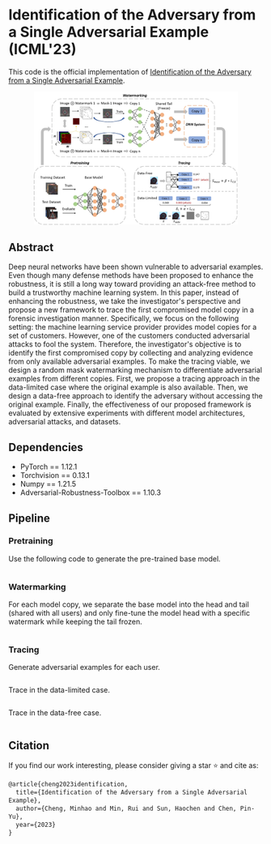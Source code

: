 # Identification of the Adversary from a Single Adversarial Example (ICML'23)
This code is the official implementation of [Identification of the Adversary from a Single Adversarial Example](https://openreview.net/forum?id=HBrQI0tX8F).
<div align=center><img src=pics/framework.png  width="80%" height="60%"></div>


## Abstract

Deep neural networks have been shown vulnerable to adversarial examples. Even though many defense methods have been proposed to enhance the robustness, it is still a long way toward providing an attack-free method to build a trustworthy machine learning system. In this paper, instead of enhancing the robustness, we take the investigator's perspective and propose a new framework to trace the first compromised model copy in a forensic investigation manner. Specifically, we focus on the following setting: the machine learning service provider provides model copies for a set of customers. However, one of the customers conducted adversarial attacks to fool the system. Therefore, the investigator's objective is to identify the first compromised copy by collecting and analyzing evidence from only available adversarial examples. To make the tracing viable, we design a random mask watermarking mechanism to differentiate adversarial examples from different copies. First, we propose a tracing approach in the data-limited case where the original example is also available. Then, we design a data-free approach to identify the adversary without accessing the original example. Finally, the effectiveness of our proposed framework is evaluated by extensive experiments with different model architectures, adversarial attacks, and datasets.

## Dependencies
- PyTorch == 1.12.1
- Torchvision == 0.13.1
- Numpy == 1.21.5
- Adversarial-Robustness-Toolbox == 1.10.3

## Pipeline
### Pretraining
Use the following code to generate the pre-trained base model.
```
```
### Watermarking
For each model copy, we separate the base model into the head and tail (shared with all users) and only fine-tune the model head with a specific watermark while keeping the tail frozen.
```
```
### Tracing
Generate adversarial examples for each user.
```
```
Trace in the data-limited case.
```
```
Trace in the data-free case.
```
```
## Citation

If you find our work interesting, please consider giving a star :star: and cite as:
```
@article{cheng2023identification,
  title={Identification of the Adversary from a Single Adversarial Example},
  author={Cheng, Minhao and Min, Rui and Sun, Haochen and Chen, Pin-Yu},
  year={2023}
}
```
